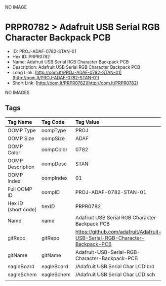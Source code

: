 


  
NO IMAGE  
# PRPR0782 > Adafruit USB Serial RGB Character Backpack PCB

- ID: PROJ-ADAF-0782-STAN-01
- Hex ID: PRPR0782
- Name: Adafruit USB Serial RGB Character Backpack PCB
- Description: Adafruit USB Serial RGB Character Backpack PCB
- Long Link: [http://oom.lt/PROJ-ADAF-0782-STAN-01](http://oom.lt/PROJ-ADAF-0782-STAN-01)
- Short Link: [http://oom.lt/PRPR0782](http://oom.lt/PRPR0782)
  
NO IMAGES  
## Tags
  

|Tag Name|Tag Code|Tag Value|
| :--- | :--- | :--- |
|OOMP Type|oompType|PROJ|
|OOMP Size|oompSize|ADAF|
|OOMP Color|oompColor|0782|
|OOMP Description|oompDesc|STAN|
|OOMP Index|oompIndex|01|
|Full OOMP ID|oompID|PROJ-ADAF-0782-STAN-01|
|Hex ID (short code)|hexID|PRPR0782|
|Name|name|Adafruit USB Serial RGB Character Backpack PCB|
|gitRepo|gitRepo|https://github.com/adafruit/Adafruit-USB-Serial-RGB-Character-Backpack-PCB|
|gitName|gitName|Adafruit-USB-Serial-RGB-Character-Backpack-PCB|
|eagleBoard|eagleBoard|/Adafruit USB Serial Char LCD.brd|
|eagleSchem|eagleSchem|/Adafruit USB Serial Char LCD.sch|
||||
